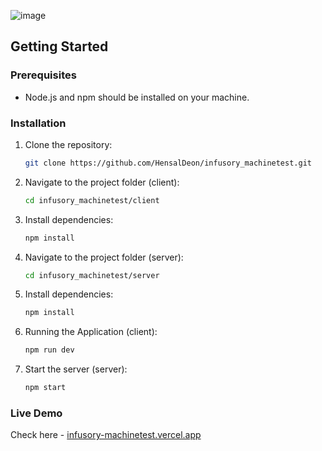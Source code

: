 ![image](https://github.com/HensalDeon/infusory_machinetest/assets/120702682/03ba7fe9-6f83-4e9b-93e3-7949ac665098)

## Getting Started

### Prerequisites

- Node.js and npm should be installed on your machine.

### Installation

1. Clone the repository:

   ```bash
   git clone https://github.com/HensalDeon/infusory_machinetest.git

2. Navigate to the project folder (client):
   ```bash
   cd infusory_machinetest/client

3. Install dependencies:
   ```bash
   npm install

4. Navigate to the project folder (server):
   ```bash
   cd infusory_machinetest/server

5. Install dependencies:
   ```bash
   npm install

4. Running the Application (client):
   ```bash
   npm run dev

5. Start the server (server):
   ```bash
   npm start
### Live Demo
Check here - [infusory-machinetest.vercel.app](https://infusory-machinetest.vercel.app/)
